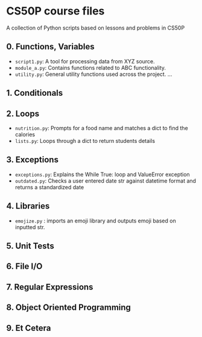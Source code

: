 # CS50P course files

A collection of Python scripts based on lessons and problems in CS50P

## 0. Functions, Variables

- `script1.py`: A tool for processing data from XYZ source.
- `module_a.py`: Contains functions related to ABC functionality.
- `utility.py`: General utility functions used across the project.
...
## 1. Conditionals


## 2. Loops
- `nutrition.py`: Prompts for a food name and matches a dict to find the calories
- `lists.py`: Loops through a dict to return students details


## 3. Exceptions
- `exceptions.py`: Explains the While True: loop and ValueError exception
- `outdated.py`: Checks a user entered date str against datetime format and returns a standardized date

## 4. Libraries
- `emojize.py` : imports an emoji library and outputs emoji based on inputted str.

## 5. Unit Tests

## 6. File I/O

## 7. Regular Expressions

## 8. Object Oriented Programming


## 9. Et Cetera